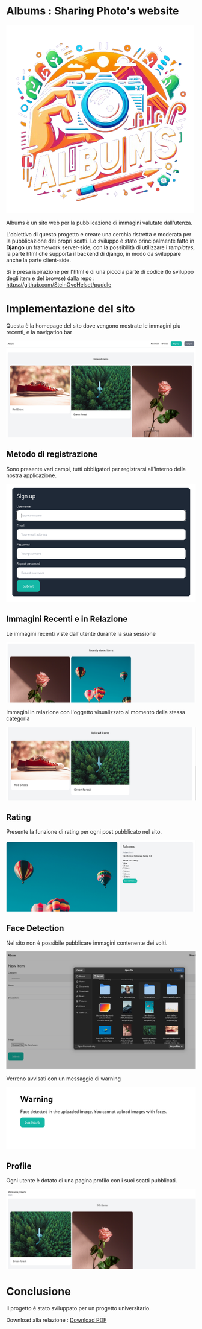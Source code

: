 # Albums : Sharing Photo's website
![logo](/images/logo.png)

Albums è un sito web per la pubblicazione di immagini valutate dall'utenza.

L'obiettivo di questo progetto e creare una cerchia ristretta e moderata per la pubblicazione dei propri scatti.
Lo sviluppo è stato principalmente fatto in **Django** un framework server-side, con la possibilità di utilizzare i *templates*,
la parte html che supporta il backend di django, in modo da sviluppare anche la parte client-side.

Si è presa ispirazione per l'html e di una piccola parte di codice (lo sviluppo degli item e del browse) dalla repo : https://github.com/SteinOveHelset/puddle

# Implementazione del sito

Questa è la homepage del sito dove vengono mostrate le immagini piu recenti, e la navigation bar

![homepage](/images/homepage.png)

## Metodo di registrazione 

Sono presente vari campi, tutti obbligatori per registrarsi all'interno della nostra applicazione.

![signup](/images/signup.png)


## Immagini Recenti e in Relazione

Le immagini recenti viste dall'utente durante la sua sessione

![recently](/images/recently_viewed.png)


Immagini in relazione con l'oggetto visualizzato al momento della stessa categoria

![related](/images/related_items.png)

## Rating

Presente la funzione di rating per ogni post pubblicato nel sito.

![Rating](/images/detailitem_rating.png)


## Face Detection

Nel sito non è possibile pubblicare immagini contenente dei volti.

![facedetect](/images/filesystem_facedetection.png)

Verreno avvisati con un messaggio di warning

![warning_face](/images/warning_facedetected.png)



## Profile

Ogni utente è dotato di una pagina profilo con i suoi scatti pubblicati.

![profile](/images/profile.png)

# Conclusione

Il progetto è stato sviluppato per un progetto universitario.

Download alla relazione :  [Download PDF](Ingegneria_S_D_albums.pdf)
